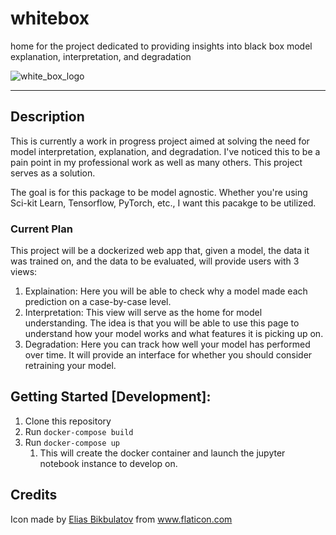 # whitebox
home for the project dedicated to providing insights into black box model explanation, interpretation, and degradation

![white_box_logo](https://raw.githubusercontent.com/zbloss/whitebox/master/img/box.png "White Box Logo")

<hr>

## Description
This is currently a work in progress project aimed at solving the need for model interpretation, explanation, and degradation.
I've noticed this to be a pain point in my professional work as well as many others. This project serves as a solution.

The goal is for this package to be model agnostic. Whether you're using Sci-kit Learn, Tensorflow, PyTorch, etc., I want
this pacakge to be utilized. 

### Current Plan
This project will be a dockerized web app that, given a model, the data it was trained on, and the data to be evaluated,
will provide users with 3 views:
1. Explaination: Here you will be able to check why a model made each prediction on a case-by-case level.
2. Interpretation: This view will serve as the home for model understanding. The idea is that you will be able to use this page
to understand how your model works and what features it is picking up on.
3. Degradation: Here you can track how well your model has performed over time. It will provide an interface for whether
you should consider retraining your model.

## Getting Started [Development]:
1. Clone this repository
2. Run `docker-compose build`
3. Run `docker-compose up`
   1. This will create the docker container and launch the jupyter notebook instance to develop on.


## Credits
Icon made by [Elias Bikbulatov]("https://www.flaticon.com/authors/elias-bikbulatov") from www.flaticon.com
